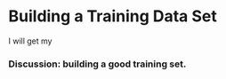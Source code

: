 Building a Training Data Set
======

I will get my 

### Discussion: building a good training set.







